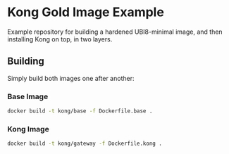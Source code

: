 # Kong Gold Image Example
Example repository for building a hardened UBI8-minimal image, and then installing Kong on top, in two layers.

## Building

Simply build both images one after another:

### Base Image

```sh
docker build -t kong/base -f Dockerfile.base .
```

### Kong Image

```sh
docker build -t kong/gateway -f Dockerfile.kong .
```
